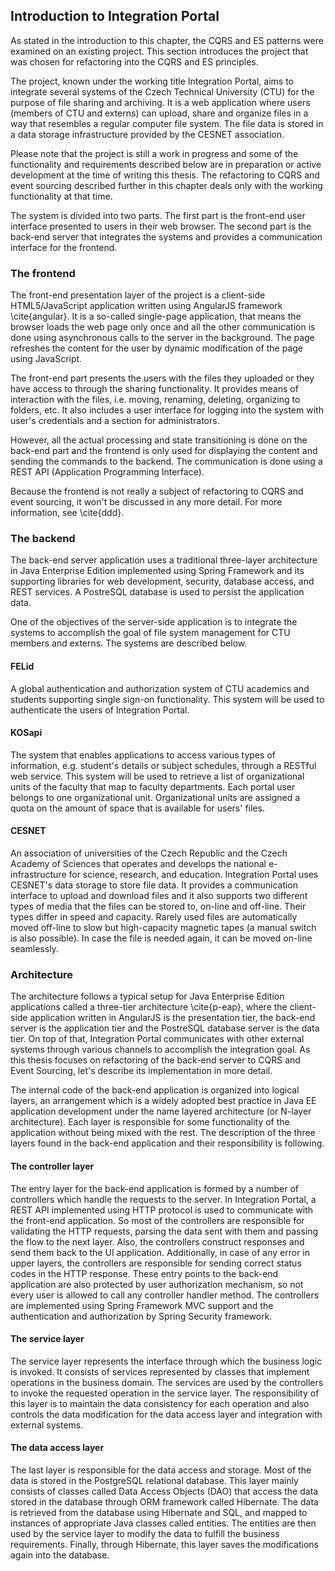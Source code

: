## Introduction to Integration Portal

As stated in the introduction to this chapter, the CQRS and ES patterns were examined on an existing project. This section introduces the project that was chosen for refactoring into the CQRS and ES principles.

The project, known under the working title Integration Portal, aims to integrate several systems of the Czech Technical University (CTU) for the purpose of file sharing and archiving. It is a web application where users (members of CTU and externs) can upload, share and organize files in a way that resembles a regular computer file system. The file data is stored in a data storage infrastructure provided by the CESNET association. 

Please note that the project is still a work in progress and some of the functionality and requirements described below are in preparation or active development at the time of writing this thesis. The refactoring to CQRS and event sourcing described further in this chapter deals only with the working functionality at that time.

The system is divided into two parts. The first part is the front-end user interface presented to users in their web browser. The second part is the back-end server that integrates the systems and provides a communication interface for the frontend.


### The frontend

The front-end presentation layer of the project is a client-side HTML5/JavaScript application written using AngularJS framework \cite{angular}. It is a so-called single-page application, that means the browser loads the web page only once and all the other communication is done using asynchronous calls to the server in the background. The page refreshes the content for the user by dynamic modification of the page using JavaScript.

The front-end part presents the users with the files they uploaded or they have access to through the sharing functionality. It provides means of interaction with the files, i.e. moving, renaming, deleting, organizing to folders, etc. It also includes a user interface for logging into the system with user's credentials and a section for administrators. 

However, all the actual processing and state transitioning is done on the back-end part and the frontend is only used for displaying the content and sending the commands to the backend. The communication is done using a REST API (Application Programming Interface).

Because the frontend is not really a subject of refactoring to CQRS and event sourcing, it won't be discussed in any more detail. For more information, see \cite{ddd}.


### The backend

The back-end server application uses a traditional three-layer architecture in Java Enterprise Edition implemented using Spring Framework and its supporting libraries for web development, security, database access, and REST services. A PostreSQL database is used to persist the application data.

One of the objectives of the server-side application is to integrate the systems to accomplish the goal of file system management for CTU members and externs. The systems are described below.

#### FELid

A global authentication and authorization system of CTU academics and students supporting single sign-on functionality. This system will be used to authenticate the users of Integration Portal.

#### KOSapi

The system that enables applications to access various types of information, e.g. student's details or subject schedules, through a RESTful web service. This system will be used to retrieve a list of organizational units of the faculty that map to faculty departments. Each portal user belongs to one organizational unit. Organizational units are assigned a quota on the amount of space that is available for users' files.

#### CESNET 

An association of universities of the Czech Republic and the Czech Academy of Sciences that operates and develops the national e-infrastructure for science, research, and education. Integration Portal uses CESNET's data storage to store file data. It provides a communication interface to upload and download files and it also supports two different types of media that the files can be stored to, on-line and off-line. Their types differ in speed and capacity. Rarely used files are automatically moved off-line to slow but high-capacity magnetic tapes (a manual switch is also possible). In case the file is needed again, it can be moved on-line seamlessly.

### Architecture

The architecture follows a typical setup for Java Enterprise Edition applications called a three-tier architecture \cite{p-eap}, where the client-side application written in AngularJS is the presentation tier, the back-end server is the application tier and the PostreSQL database server is the data tier. On top of that, Integration Portal communicates with other external systems through various channels to accomplish the integration goal. As this thesis focuses on refactoring of the back-end server to CQRS and Event Sourcing, let's describe its implementation in more detail. 

The internal code of the back-end application is organized into logical layers, an arrangement which is a widely adopted best practice in Java EE application development under the name layered architecture (or N-layer architecture). Each layer is responsible for some functionality of the application without being mixed with the rest. The description of the three layers found in the back-end application and their responsibility is following.

#### The controller layer
The entry layer for the back-end application is formed by a number of controllers which handle the requests to the server. In Integration Portal, a REST API implemented using HTTP protocol is used to communicate with the front-end application. So most of the controllers are responsible for validating the HTTP requests, parsing the data sent with them and passing the flow to the next layer. Also, the controllers construct responses and send them back to the UI application. Additionally, in case of any error in upper layers, the controllers are responsible for sending correct status codes in the HTTP response. These entry points to the back-end application are also protected by user authorization mechanism, so not every user is allowed to call any controller handler method. The controllers are implemented using Spring Framework MVC support and the authentication and authorization by Spring Security framework.

#### The service layer
The service layer represents the interface through which the business logic is invoked. It consists of services represented by classes that implement operations in the business domain. The services are used by the controllers to invoke the requested operation in the service layer. The responsibility of this layer is to maintain the data consistency for each operation and also controls the data modification for the data access layer and integration with external systems.

#### The data access layer
The last layer is responsible for the data access and storage. Most of the data is stored in the PostgreSQL relational database. This layer mainly consists of classes called Data Access Objects (DAO) that access the data stored in the database through ORM framework called Hibernate. The data is retrieved from the database using Hibernate and SQL, and mapped to instances of appropriate Java classes called entities. The entities are then used by the service layer to modify the data to fulfill the business requirements. Finally, through Hibernate, this layer saves the modifications again into the database.

